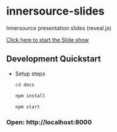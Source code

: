 # innersource-slides
Innersource presentation slides (reveal.js)

[Click here to start the Slide show](https://github-innersource.github.io/innersource-slides/)

## Development Quickstart

- Setup steps

    ```bash
    cd docs
    ```

    ```bash
    npm install
    ```

    ```bash
    npm start
    ```

### Open: http://localhost:8000
